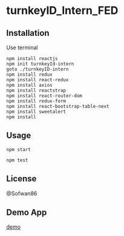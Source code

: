 # turnkeyID_Intern_FED

## Installation

Use terminal

```npm
npm install reactjs
npm init turnkeyId-intern
goto ./turnkeyID-intern
npm install redux
npm install react-redux
npm install axios
npm install reactstrap
npm install react-router-dom
npm install redux-form
npm install react-bootstrap-table-next
npm install sweetalert
npm install
```

## Usage

```start
npm start
```
```test
npm test
```
## License
@Sofwan86
## Demo App
<a href="https://drive.google.com/file/d/1Ke5BDRneBVxLblLSWiUQQnSicebiiSE_/view?usp=sharing" title="this">
  demo
